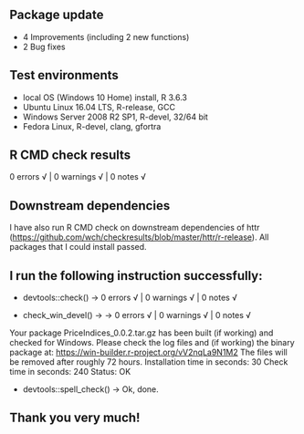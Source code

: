 ## Package update 
* 4 Improvements (including 2 new functions)
* 2 Bug fixes

## Test environments
* local OS (Windows 10 Home) install, R 3.6.3
* Ubuntu Linux 16.04 LTS, R-release, GCC
* Windows Server 2008 R2 SP1, R-devel, 32/64 bit
* Fedora Linux, R-devel, clang, gfortra

## R CMD check results

0 errors √ | 0 warnings √ | 0 notes √ 

## Downstream dependencies

I have also run R CMD check on downstream dependencies of httr 
(https://github.com/wch/checkresults/blob/master/httr/r-release). 
All packages that I could install passed.

## I run the following instruction successfully:

* devtools::check() -> 0 errors √ | 0 warnings √ | 0 notes √

* check_win_devel() -> -> 0 errors √ | 0 warnings √ | 0 notes √

Your package PriceIndices_0.0.2.tar.gz has been built (if working) and checked for Windows.
Please check the log files and (if working) the binary package at:
https://win-builder.r-project.org/vV2nqLa9N1M2
The files will be removed after roughly 72 hours.
Installation time in seconds: 30
Check time in seconds: 240
Status: OK

* devtools::spell_check() -> Ok, done.

## Thank you very much! 


